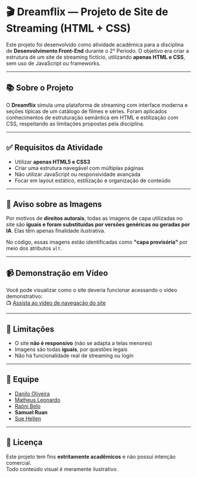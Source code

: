 # 🎬 Dreamflix — Projeto de Site de Streaming (HTML + CSS)

Este projeto foi desenvolvido como atividade acadêmica para a disciplina de **Desenvolvimento Front-End** durante o 2° Período. O objetivo era criar a estrutura de um site de streaming fictício, utilizando **apenas HTML e CSS**, sem uso de JavaScript ou frameworks.

---

## 📚 Sobre o Projeto

O **Dreamflix** simula uma plataforma de streaming com interface moderna e seções típicas de um catálogo de filmes e séries. Foram aplicados conhecimentos de estruturação semântica em HTML e estilização com CSS, respeitando as limitações propostas pela disciplina.

---

## ✅ Requisitos da Atividade

- Utilizar **apenas HTML5 e CSS3**
- Criar uma estrutura navegável com múltiplas páginas
- Não utilizar JavaScript ou responsividade avançada
- Focar em layout estático, estilização e organização de conteúdo

---

## 🚫 Aviso sobre as Imagens

Por motivos de **direitos autorais**, todas as imagens de capa utilizadas no site são **iguais e foram substituídas por versões genéricas ou geradas por IA**. Elas têm apenas finalidade ilustrativa.  

No código, essas imagens estão identificadas como **"capa provisória"** por meio dos atributos `alt`.

---

## 📹 Demonstração em Vídeo

Você pode visualizar como o site deveria funcionar acessando o vídeo demonstrativo:  
📺 [Assista ao vídeo de navegação do site](https://www.linkedin.com/posts/matheusleoo_frontend-html-css-activity-7322290715688914944-ojEa?utm_source=share&utm_medium=member_desktop&rcm=ACoAAEwb2qYBj3Q9oaRIivYu25SaexxtmWKTw90) 

---

## 🚧 Limitações

- O site **não é responsivo** (não se adapta a telas menores)
- Imagens são todas **iguais**, por questões legais
- Não há funcionalidade real de streaming ou login

---

## 👥 Equipe

- [Danilo Oliveira](https://github.com/Mandreasn) 
- [Matheus Leonardo](https://github.com/TeuLeonardo)
- [Raôni Belo](https://github.com/raonibelo) 
- **Samuel Ruan** 
- [Sue Hellen](https://github.com/suehellenarruda) 

---

## 📄 Licença

Este projeto tem fins **estritamente acadêmicos** e não possui intenção comercial.  
Todo conteúdo visual é meramente ilustrativo.
